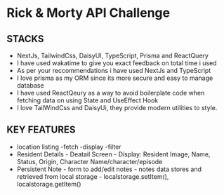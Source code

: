 # Rick & Morty API Challenge
## STACKS
- NextJs, TailwindCss, DaisyUI, TypeScript, Prisma and ReactQuery
- I have used wakatime to give you exact feedback on total time i used
- As per your reccommendations i have used NextJs and TypeScript
- I love prisma as my ORM since its more secure and easy to manage database
- I have used ReactQeury as a way to avoid boilerplate code when fetching data on using State and UseEffect Hook
- I love TailWindCss and DaisyUi, they provide modern utilities to style.

## KEY FEATURES
- location listing
            -fetch
            -display
            -filter
- Resident Details
            - Deatail Screen
            - Display: Resident Image, Name, Status, Origin, Character Name/character/episode
- Persistent Note
            - form to add/edit notes
            - notes data stores and retrieved from local storage - localstorage.setItem(), localstorage.getItem()
            